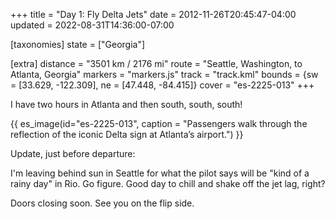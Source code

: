 +++
title = "Day 1: Fly Delta Jets"
date = 2012-11-26T20:45:47-04:00
updated = 2022-08-31T14:36:00-07:00

[taxonomies]
state = ["Georgia"]

[extra]
distance = "3501 km / 2176 mi"
route = "Seattle, Washington, to Atlanta, Georgia"
markers = "markers.js"
track = "track.kml"
bounds = {sw = [33.629, -122.309], ne = [47.448, -84.415]}
cover = "es-2225-013"
+++

I have two hours in Atlanta and then south, south, south!

<!-- more -->

{{ es_image(id="es-2225-013", caption = "Passengers walk through the reflection of the iconic Delta sign at Atlanta’s airport.") }}

Update, just before departure:

I'm leaving behind sun in Seattle for what the pilot says will be "kind of a rainy day" in Rio. Go figure. Good day to chill and shake off the jet lag, right?

Doors closing soon. See you on the flip side.
